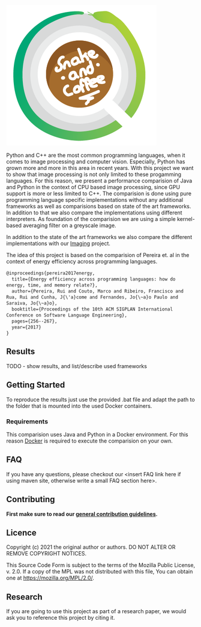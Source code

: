 ![Logo](./documentation/logo.png)

Python and C++ are the most common programming languages, when it comes to image processing and computer vision. Especially, Python has grown more and more in this area in recent years. With this project we want to show that image processing is not only limited to these progamming languages. For this reason, we present a performance comparision of Java and Python in the context of CPU based image processing, since GPU support is more or less limited to C++. The comparision is done using pure programming language specific implementations without any additional frameworks as well as comparisions based on state of the art frameworks. In addition to that we also compare the implementations using different interpreters. As foundation of the comparision we are using a simple kernel-based averaging filter on a greyscale image.

In addition to the state of the art frameworks we also compare the different implementations with our [Imaging](https://github.com/FHOOEAIST/imaging) project.

The idea of this project is based on the comparision of Pereira et. al in the context of energy efficiency across programming languages.
```
@inproceedings{pereira2017energy,
  title={Energy efficiency across programming languages: how do energy, time, and memory relate?},
  author={Pereira, Rui and Couto, Marco and Ribeiro, Francisco and Rua, Rui and Cunha, J{\'a}come and Fernandes, Jo{\~a}o Paulo and Saraiva, Jo{\~a}o},
  booktitle={Proceedings of the 10th ACM SIGPLAN International Conference on Software Language Engineering},
  pages={256--267},
  year={2017}
}
```

## Results

TODO - show results, and list/describe used frameworks



## Getting Started

To reproduce the results just use the provided .bat file and adapt the path to the folder that is mounted into the used Docker containers.

### Requirements

This comparision uses Java and Python in a Docker environment. For this reason [Docker](https://www.docker.com/) is required to execute the comparision on your own.

## FAQ

If you have any questions, please checkout our <insert FAQ link here if using maven site, otherwise write a small FAQ section here>.

## Contributing

**First make sure to read our [general contribution guidelines](https://fhooeaist.github.io/CONTRIBUTING.html).**
   
## Licence

Copyright (c) 2021 the original author or authors.
DO NOT ALTER OR REMOVE COPYRIGHT NOTICES.

This Source Code Form is subject to the terms of the Mozilla Public
License, v. 2.0. If a copy of the MPL was not distributed with this
file, You can obtain one at https://mozilla.org/MPL/2.0/.

## Research

If you are going to use this project as part of a research paper, we would ask you to reference this project by citing
it. 

<TODO zenodo doi>
